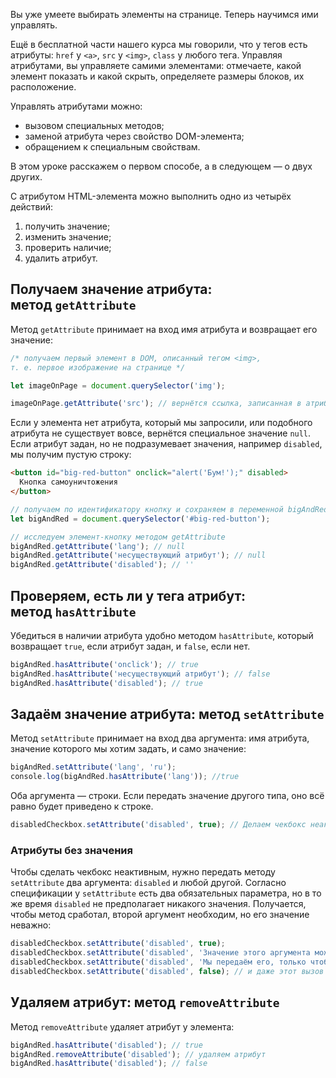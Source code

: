 Вы уже умеете выбирать элементы на странице. Теперь научимся ими управлять.

Ещё в бесплатной части нашего курса мы говорили, что у тегов есть атрибуты: `href` у `<a>`, `src` у `<img>`, `class` у любого тега. Управляя атрибутами, вы управляете самими элементами: отмечаете, какой элемент показать и какой скрыть, определяете размеры блоков, их расположение.

Управлять атрибутами можно:

-   вызовом специальных методов;
-   заменой атрибута через свойство DOM-элемента;
-   обращением к специальным свойствам.

В этом уроке расскажем о первом способе, а в следующем — о двух других.

С атрибутом HTML-элемента можно выполнить одно из четырёх действий:

1.  получить значение;
2.  изменить значение;
3.  проверить наличие;
4.  удалить атрибут.

## Получаем значение атрибута: метод `getAttribute`

Метод `getAttribute` принимает на вход имя атрибута и возвращает его значение:
```js
/* получаем первый элемент в DOM, описанный тегом <img>,
т. е. первое изображение на странице */

let imageOnPage = document.querySelector('img');

imageOnPage.getAttribute('src'); // вернётся ссылка, записанная в атрибуте src первого изображения, которое вернул метод querySelector
```

Если у элемента нет атрибута, который мы запросили, или подобного атрибута не существует вовсе, вернётся специальное значение `null`. Если атрибут задан, но не подразумевает значения, например `disabled`, мы получим пустую строку:

```html
<button id="big-red-button" onclick="alert('Бум!');" disabled>
  Кнопка самоуничтожения
</button>
```

```js
// получаем по идентификатору кнопку и сохраняем в переменной bigAndRed
let bigAndRed = document.querySelector('#big-red-button');

// исследуем элемент-кнопку методом getAttribute
bigAndRed.getAttribute('lang'); // null
bigAndRed.getAttribute('несуществующий атрибут'); // null
bigAndRed.getAttribute('disabled'); // ''
```

## Проверяем, есть ли у тега атрибут: метод `hasAttribute`

Убедиться в наличии атрибута удобно методом `hasAttribute`, который возвращает `true`, если атрибут задан, и `false`, если нет.
```js
bigAndRed.hasAttribute('onclick'); // true
bigAndRed.hasAttribute('несуществующий атрибут'); // false
bigAndRed.hasAttribute('disabled'); // true
```

## Задаём значение атрибута: метод `setAttribute`

Метод `setAttribute` принимает на вход два аргумента: имя атрибута, значение которого мы хотим задать, и само значение:
```js
bigAndRed.setAttribute('lang', 'ru');
сonsole.log(bigAndRed.hasAttribute('lang')); //true
```
Оба аргумента — строки. Если передать значение другого типа, оно всё равно будет приведено к строке.
```js
disabledCheckbox.setAttribute('disabled', true); // Делаем чекбокс неактивным.
```

### Атрибуты без значения

Чтобы сделать чекбокс неактивным, нужно передать методу `setAttribute` два аргумента: `disabled` и любой другой. Согласно спецификации у `setAttribute` есть два обязательных параметра, но в то же время `disabled` не предполагает никакого значения. Получается, чтобы метод сработал, второй аргумент необходим, но его значение неважно:

```js
disabledCheckbox.setAttribute('disabled', true);
disabledCheckbox.setAttribute('disabled', 'Значение этого аргумента может быть любым');
disabledCheckbox.setAttribute('disabled', 'Мы передаём его, только чтобы метод отработал');
disabledCheckbox.setAttribute('disabled', false); // и даже этот вызов сработает
```

## Удаляем атрибут: метод `removeAttribute`

Метод `removeAttribute` удаляет атрибут у элемента:
```js
bigAndRed.hasAttribute('disabled'); // true
bigAndRed.removeAttribute('disabled'); // удаляем атрибут
bigAndRed.hasAttribute('disabled'); // false
```
